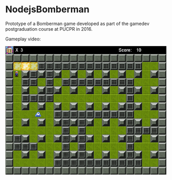 ﻿# NodejsBomberman
Prototype of a Bomberman game developed as part of the gamedev postgraduation course at PUCPR in 2016.

Gameplay video:

[![Gameplay Video](nodejs-bomberman.png)](https://youtu.be/Q60F0Zh9nzk-Y "Sample Gameplay")
